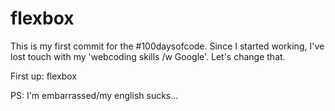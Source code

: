 # flexbox

This is my first commit for the #100daysofcode.
Since I started working, I've lost touch with my 'webcoding skills /w Google'.
Let's change that.

First up: flexbox

PS: I'm embarrassed/my english sucks...
